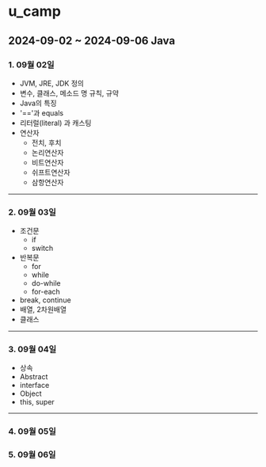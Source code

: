 # u_camp

## 2024-09-02 ~ 2024-09-06 Java

### 1. 09월 02일
  - JVM, JRE, JDK 정의
  - 변수, 클래스, 메소드 명 규칙, 규약
  - Java의 특징
  - '=='과 equals
  - 리터럴(literal) 과 캐스팅
  - 연산자
    - 전치, 후치
    - 논리연산자
    - 비트연산자
    - 쉬프트연산자
    - 삼항연산자
  <hr>
  
### 2. 09월 03일
  - 조건문
    - if
    - switch
  - 반복문
    - for
    - while
    - do-while
    - for-each
  - break, continue
  - 배열, 2차원배열
  - 클래스
<hr>

### 3. 09월 04일
  - 상속
  - Abstract
  - interface
  - Object
  - this, super
<hr>
    
### 4. 09월 05일
### 5. 09월 06일
